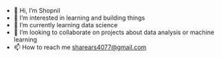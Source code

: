 - 👋 Hi, I’m Shopnil
- 👀 I’m interested in learning and building things
- 🌱 I’m currently learning data science
- 💞️ I’m looking to collaborate on projects about data analysis or machine learning
- 📫 How to reach me sharears4077@gmail.com

<!---
namikazi25/namikazi25 is a ✨ special ✨ repository because its `README.md` (this file) appears on your GitHub profile.
You can click the Preview link to take a look at your changes.
--->
